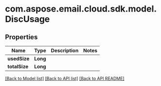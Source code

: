 
# com.aspose.email.cloud.sdk.model.DiscUsage

## Properties
Name | Type | Description | Notes
------------ | ------------- | ------------- | -------------
**usedSize** | **Long** |  | 
**totalSize** | **Long** |  | 


[[Back to Model list]](README.md#documentation-for-models) [[Back to API list]](README.md#documentation-for-api-endpoints) [[Back to API README]](README.md)

